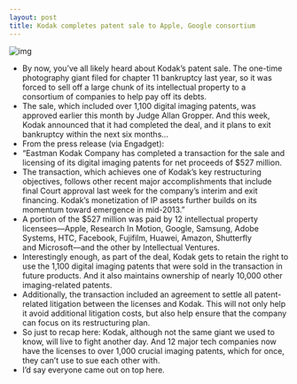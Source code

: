 ```yaml
---
layout: post
title: Kodak completes patent sale to Apple, Google consortium
---
```

![img](http://media.idownloadblog.com/wp-content/uploads/2012/01/kodak-logo.jpg)
* By now, you’ve all likely heard about Kodak’s patent sale. The one-time photography giant filed for chapter 11 bankruptcy last year, so it was forced to sell off a large chunk of its intellectual property to a consortium of companies to help pay off its debts.
* The sale, which included over 1,100 digital imaging patents, was approved earlier this month by Judge Allan Gropper. And this week, Kodak announced that it had completed the deal, and it plans to exit bankruptcy within the next six months…
* From the press release (via Engadget):
* “Eastman Kodak Company has completed a transaction for the sale and licensing of its digital imaging patents for net proceeds of $527 million.
* The transaction, which achieves one of Kodak’s key restructuring objectives, follows other recent major accomplishments that include final Court approval last week for the company’s interim and exit financing. Kodak’s monetization of IP assets further builds on its momentum toward emergence in mid-2013.”
* A portion of the $527 million was paid by 12 intellectual property licensees—Apple, Research In Motion, Google, Samsung, Adobe Systems, HTC, Facebook, Fujifilm, Huawei, Amazon, Shutterfly and Microsoft—and the other by Intellectual Ventures.
* Interestingly enough, as part of the deal, Kodak gets to retain the right to use the 1,100 digital imaging patents that were sold in the transaction in future products. And it also maintains ownership of nearly 10,000 other imaging-related patents.
* Additionally, the transaction included an agreement to settle all patent-related litigation between the licenses and Kodak. This will not only help it avoid additional litigation costs, but also help ensure that the company can focus on its restructuring plan.
* So just to recap here: Kodak, although not the same giant we used to know, will live to fight another day. And 12 major tech companies now have the licenses to over 1,000 crucial imaging patents, which for once, they can’t use to sue each other with.
* I’d say everyone came out on top here.

